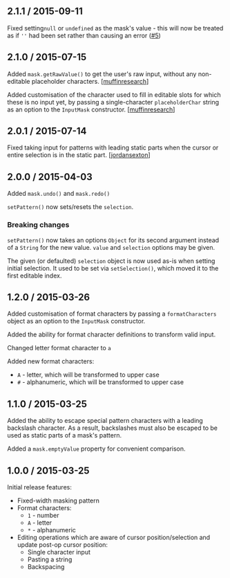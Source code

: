 ## 2.1.1 / 2015-09-11

Fixed setting`null` or `undefined` as the mask's value - this will now be treated as if `''` had been set rather than causing an error ([#5](https://github.com/insin/inputmask-core/issues/5))

## 2.1.0 / 2015-07-15

Added `mask.getRawValue()` to get the user's raw input, without any non-editable placeholder characters. [[muffinresearch][muffinresearch]]

Added customisation of the character used to fill in editable slots for which these is no input yet, by passing a single-character `placeholderChar` string as an option to the `InputMask` constructor. [[muffinresearch][muffinresearch]]

## 2.0.1 / 2015-07-14

Fixed taking input for patterns with leading static parts when the cursor or entire selection is in the static part. [[jordansexton][jordansexton]]

## 2.0.0 / 2015-04-03

Added `mask.undo()` and `mask.redo()`

`setPattern()` now sets/resets the `selection`.

### Breaking changes

`setPattern()` now takes an options `Object` for its second argument instead of a
`String` for the new value. `value` and `selection` options may be given.

The given (or defaulted) `selection` object is now used as-is when setting
initial selection. It used to be set via `setSelection()`, which moved it to
the first editable index.

## 1.2.0 / 2015-03-26

Added customisation of format characters by passing a `formatCharacters` object
as an option to the `InputMask` constructor.

Added the ability for format character definitions to transform valid input.

Changed letter format character to `a`

Added new format characters:
* `A` - letter, which will be transformed to upper case
* `#` - alphanumeric, which will be transformed to upper case

## 1.1.0 / 2015-03-25

Added the ability to escape special pattern characters with a leading backslash
character. As a result, backslashes must also be escaped to be used as static
parts of a mask's pattern.

Added a `mask.emptyValue` property for convenient comparison.

## 1.0.0 / 2015-03-25

Initial release features:

* Fixed-width masking pattern
* Format characters:
  * `1` - number
  * `A` - letter
  * `*` - alphanumeric
* Editing operations which are aware of cursor position/selection and update
  post-op cursor position:
  * Single character input
  * Pasting a string
  * Backspacing

[jordansexton]: https://github.com/jordansexton
[muffinresearch]: https://github.com/muffinresearch

